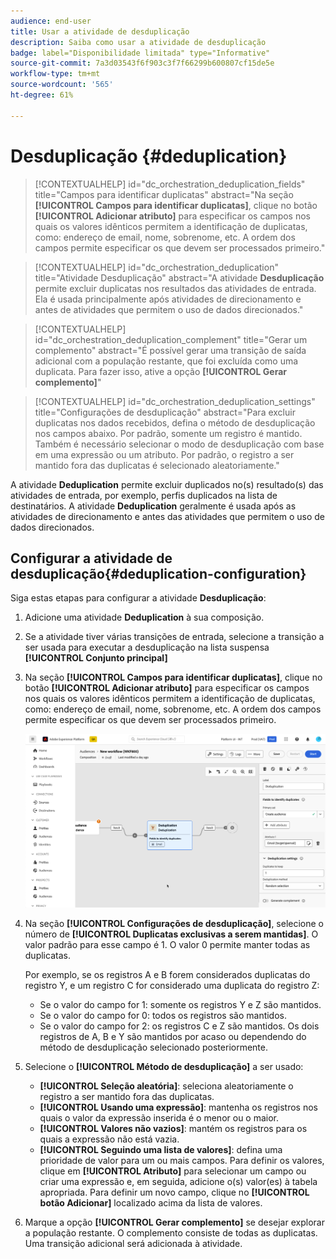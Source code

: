```yaml
---
audience: end-user
title: Usar a atividade de desduplicação
description: Saiba como usar a atividade de desduplicação
badge: label="Disponibilidade limitada" type="Informative"
source-git-commit: 7a3d03543f6f903c3f7f66299b600807cf15de5e
workflow-type: tm+mt
source-wordcount: '565'
ht-degree: 61%

---
```



# Desduplicação {#deduplication}

>[!CONTEXTUALHELP]
>id="dc_orchestration_deduplication_fields"
>title="Campos para identificar duplicatas"
>abstract="Na seção **[!UICONTROL Campos para identificar duplicatas]**, clique no botão **[!UICONTROL Adicionar atributo]** para especificar os campos nos quais os valores idênticos permitem a identificação de duplicatas, como: endereço de email, nome, sobrenome, etc. A ordem dos campos permite especificar os que devem ser processados primeiro."

>[!CONTEXTUALHELP]
>id="dc_orchestration_deduplication"
>title="Atividade Desduplicação"
>abstract="A atividade **Desduplicação** permite excluir duplicatas nos resultados das atividades de entrada. Ela é usada principalmente após atividades de direcionamento e antes de atividades que permitem o uso de dados direcionados."

>[!CONTEXTUALHELP]
>id="dc_orchestration_deduplication_complement"
>title="Gerar um complemento"
>abstract="É possível gerar uma transição de saída adicional com a população restante, que foi excluída como uma duplicata. Para fazer isso, ative a opção **[!UICONTROL Gerar complemento]**"

>[!CONTEXTUALHELP]
>id="dc_orchestration_deduplication_settings"
>title="Configurações de desduplicação"
>abstract="Para excluir duplicatas nos dados recebidos, defina o método de desduplicação nos campos abaixo. Por padrão, somente um registro é mantido. Também é necessário selecionar o modo de desduplicação com base em uma expressão ou um atributo. Por padrão, o registro a ser mantido fora das duplicatas é selecionado aleatoriamente."

A atividade **Deduplication** permite excluir duplicados no(s) resultado(s) das atividades de entrada, por exemplo, perfis duplicados na lista de destinatários. A atividade **Deduplication** geralmente é usada após as atividades de direcionamento e antes das atividades que permitem o uso de dados direcionados.

## Configurar a atividade de desduplicação{#deduplication-configuration}

Siga estas etapas para configurar a atividade **Desduplicação**:

1. Adicione uma atividade **Deduplication** à sua composição.

1. Se a atividade tiver várias transições de entrada, selecione a transição a ser usada para executar a desduplicação na lista suspensa **[!UICONTROL Conjunto principal]**

1. Na seção **[!UICONTROL Campos para identificar duplicatas]**, clique no botão **[!UICONTROL Adicionar atributo]** para especificar os campos nos quais os valores idênticos permitem a identificação de duplicatas, como: endereço de email, nome, sobrenome, etc. A ordem dos campos permite especificar os que devem ser processados primeiro.

   ![](../assets/deduplication.png)

1. Na seção **[!UICONTROL Configurações de desduplicação]**, selecione o número de **[!UICONTROL Duplicatas exclusivas a serem mantidas]**. O valor padrão para esse campo é 1. O valor 0 permite manter todas as duplicatas.

   Por exemplo, se os registros A e B forem considerados duplicatas do registro Y, e um registro C for considerado uma duplicata do registro Z:

   * Se o valor do campo for 1: somente os registros Y e Z são mantidos.
   * Se o valor do campo for 0: todos os registros são mantidos.
   * Se o valor do campo for 2: os registros C e Z são mantidos. Os dois registros de A, B e Y são mantidos por acaso ou dependendo do método de desduplicação selecionado posteriormente.

1. Selecione o **[!UICONTROL Método de desduplicação]** a ser usado:

   * **[!UICONTROL Seleção aleatória]**: seleciona aleatoriamente o registro a ser mantido fora das duplicatas.
   * **[!UICONTROL Usando uma expressão]**: mantenha os registros nos quais o valor da expressão inserida é o menor ou o maior.
   * **[!UICONTROL Valores não vazios]**: mantém os registros para os quais a expressão não está vazia.
   * **[!UICONTROL Seguindo uma lista de valores]**: defina uma prioridade de valor para um ou mais campos. Para definir os valores, clique em **[!UICONTROL Atributo]** para selecionar um campo ou criar uma expressão e, em seguida, adicione o(s) valor(es) à tabela apropriada. Para definir um novo campo, clique no **[!UICONTROL botão Adicionar]** localizado acima da lista de valores.

1. Marque a opção **[!UICONTROL Gerar complemento]** se desejar explorar a população restante. O complemento consiste de todas as duplicatas. Uma transição adicional será adicionada à atividade.

<!--
## Example{#deduplication-example}

In the following example, use a deduplication activity to exclude duplicates from the target before sending a delivery. The identified duplicated profiles are added to a dedicated audience that can be reused if necessary. Choose the **Email** address to identify the duplicates. Keep 1 entry and select the **Random** deduplication method.

![](../assets/workflow-deduplication-example.png)
-->
